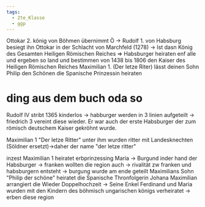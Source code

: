 ```yaml
---
tags:
  - 2te_Klasse
  - ggp
---
```

Ottokar 2. könig von Böhmen übernimmt Ö →
Rudolf 1. von Habsburg besiegt ihn Ottokar in der Schlacht von Marchfeld (1278) →
Ist dasn König des Gesamten Heiligen Römischen Reiches
⇒ Habsburger heiraten enf alle und ergeben so land und bestimmen von 1438 bis 1806 den Kaiser des Heiligen Römischen Reiches
Maximilian 1. (Der letze Riter) lässt deinen Sohn Philip den Schönen die Spanische Prinzessin heiraten

# ding aus dem buch oda so

Rudolf IV stribt 1365 kinderlos → habburger werden in 3 linien aufgeteilt → friedrich 3 vereint diese wieder.
Er war auch der erste Habsburger der zum römisch deutschem Kaiser gekröhnt wurde.

Maximilian 1 "Der letze Ritter"
unter ihm wurden ritter mit Landesknechten (Söldner ersetzt)→daher der name "der letze ritter"

inzest
Maximilian 1 heiratet erbprinzessing Maria → Burgund inder hand der Habsburger
→ franken wollten die region auch → rivalität zw franken und habsburgern entsteht → burgung wurde am ende geteilt
Maximilians Sohn "Philip der schöne" heiratet die Spanische Thronfolgerin Johana 
Maximilian arrangiert die Wieder Doppelhochzeit → Seine Enkel Ferdinand und Maria wurden mit den Kindern des böhmisch ungarischen königs verheiratet → erben diese region